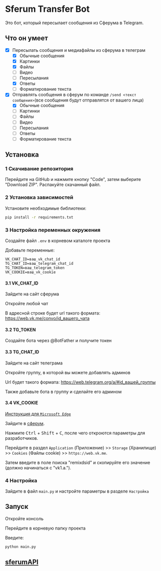 # Sferum Transfer Bot

Это бот, который пересылает сообщения из Сферума в Telegram.

## Что он умеет

- [x] Пересылать сообщения и медиафайлы из сферума в телеграм
    - [x] Обычные сообщения
    - [x] Картинки
    - [x] Файлы
    - [ ] Видео
    - [ ] Пересылания
    - [x] Ответы
    - [ ] Форматирование текста

- [x] Отправлять сообщения в сферум по команде `/send <текст сообщения>`(все сообщения будут отправлятся от вашего лица)
    - [x] Обычные сообщения
    - [ ] Картинки
    - [ ] Файлы
    - [ ] Видео
    - [ ] Пересылания
    - [ ] Ответы
    - [ ] Форматирование текста

## Установка

### 1 Скачивание репозитория

Перейдите на GitHub и нажмите кнопку "Code", затем выберите "Download ZIP". Распакуйте скачанный файл.

### 2 Установка зависимостей

Установите необходимые библиотеки:

```bash
pip install -r requirements.txt
```

### 3 Настройка переменных окружения

Создайте файл `.env` в корневом каталоге проекта 

Добавьте переменные:
```env
VK_CHAT_ID=ваш_vk_chat_id 
TG_CHAT_ID=ваш_telegram_chat_id 
TG_TOKEN=ваш_telegram_token 
VK_COOKIE=ваш_vk_cookie
```

#### 3.1 VK_CHAT_ID

Зайдите на сайт сферума

Откройте любой чат

В адресной строке будет url такого формата:
https://web.vk.me/convo/id_вашего_чата

#### 3.2 TG_TOKEN

Создайте бота через @BotFather и получите токен

#### 3.3 TG_CHAT_ID

Зайдите на сайт телеграма 

Откройте группу, в которой вы можете добавлять админов

Url будет такого формата:
https://web.telegram.org/a/#id_вашей_группы

Также добавьте бота в группу и сделайте его админом

#### 3.4 VK_COOKIE

[Инструкция для `Microsoft Edge`](https://github.com/xKARASb/SferumBot/issues/9)

Зайдите в [сферум](https://web.vk.me/).

Нажмите <kbd>Ctrl</kbd> + <kbd>Shift</kbd> + <kbd>C</kbd>, после чего откроются параметры для разработчиков.

Перейдите в раздел `Application` (Приложение) >> `Storage` (Хранилище) >> `Cookies` (Файлы cookie) >> `https://web.vk.me`.

Затем введите в поле поиска "remixdsid" и скопируйте его значение (должно начинаться с "vk1.a.").

### 4 Настройка

Зайдите в файл `main.py` и настройте параметры в разделе `Настройка`

## Запуск

Откройте консоль

Перейдите в корневую папку проекта

Введите:
```bash
python main.py
```

## [sferumAPI](https://github.com/l2700l/SferumAPI)
